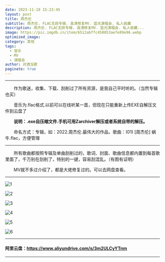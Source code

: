 ```yaml
---
date: 2023-11-10 15:23:45
layout: post
title: 周杰伦
subtitle: 周杰伦. FLAC无损专辑. 高清修复MV. 蓝光演唱会. 私人收藏
description: 周杰伦. FLAC无损专辑. 高清修复MV. 蓝光演唱会. 私人收藏...
image: https://pic.imgdb.cn/item/6512abffc458853aefe89e96.webp
optimized_image: 
category: 其他
tags:
  - 音乐
  - MV
  - 演唱会
author: 对酒当歌
paginate: true
---
```


---

　　作为歌迷，收集、下载、刮削过了所有资源，是我自己平时听的。（当然专辑也买）

　　音乐为.flac格式.以前可以在线听某一首，但现在只能重新上传EXE自解压文件到云盘了

　　**说明：.exe自压缩文件.手机可用Zarchiver解压或者系统自带的解压。**

　　命名方式：专辑，如：2022.周杰伦.最伟大的作品，歌曲：(01) [周杰伦] 蜗牛.flac，方便管理

---

　　所有歌曲都按照专辑及单曲刮削过的，歌词、封面、歌曲信息都内置到每首歌里面了，千万别在刮削了，特别的一键，容易刮混乱。（有图有证明）

　　MV就不多过介绍了，都是大佬修复过的。可以去网盘查看。

---

![1](https://pic.imgdb.cn/item/65508b77c458853aef7946a2.png)

![2](https://pic.imgdb.cn/item/65508b78c458853aef794795.png)

![3](https://pic.imgdb.cn/item/65508b78c458853aef794845.png)

![4](https://pic.imgdb.cn/item/65508b78c458853aef794a0b.png)

![5](https://pic.imgdb.cn/item/65508b79c458853aef794b4d.png)

![6](https://pic.imgdb.cn/item/65508bd1c458853aef7a7f7f.png)

---

#### 阿里云盘：<https://www.aliyundrive.com/s/3m2ULCyYTnm>

---
